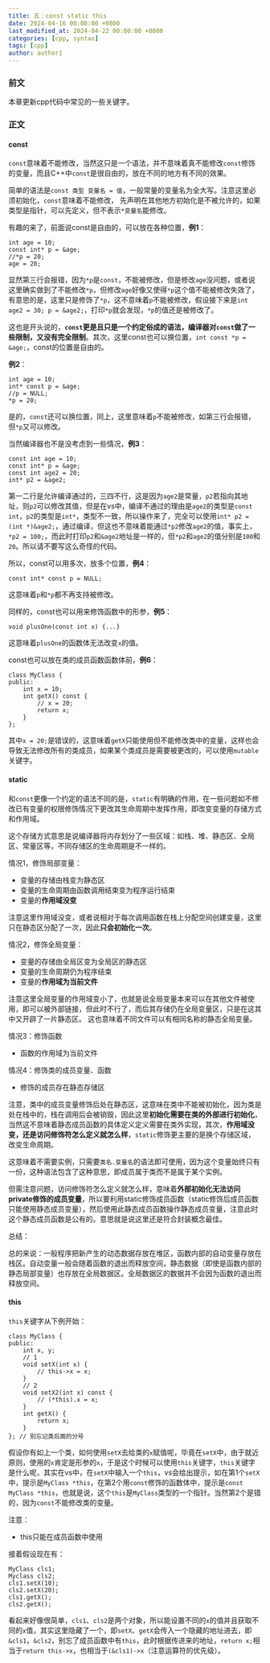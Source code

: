 ```yaml
---
title: 五：const static this
date: 2024-04-16 00:00:00 +0800
last_modified_at: 2024-04-22 00:00:00 +0800
categories: [cpp, syntax]
tags: [cpp]
author: author1
---
```


### 前文

本章更新cpp代码中常见的一些关键字。

### 正文

#### const

`const`意味着不能修改，当然这只是一个语法，并不意味着真不能修改`const`修饰的变量，而且C++中`const`是很自由的，放在不同的地方有不同的效果。

简单的语法是`const 类型 变量名 = 值`，一般常量的变量名为全大写。注意这里必须初始化，`const`意味着不能修改，
先声明在其他地方初始化是不被允许的，如果类型是指针，可以先定义，但不表示`*变量名`能修改。

有趣的来了，前面说const是自由的，可以放在各种位置，**例1**：
```
int age = 10;
const int* p = &age;
//*p = 20;
age = 20;
```

显然第三行会报错，因为`*p`是`const`，不能被修改，但是修改`age`没问题，或者说这里确实做到了不能修改`*p`，但修改`age`好像又使得`*p`这个值不能被修改失效了，有意思的是，这里只是修饰了`*p`，这不意味着`p`不能被修改，假设接下来是`int age2 = 30; p = &age2;`，打印`*p`就会发现，`*p`的值还是被修改了。

这也是开头说的，**`const`更是且只是一个约定俗成的语法，编译器对`const`做了一些限制，又没有完全限制**。其次，这里const也可以换位置，`int const *p = &age;`，const的位置是自由的。

**例2**：
```
int age = 10;
int* const p = &age;
//p = NULL;
*p = 20;
```

是的，`const`还可以换位置，同上，这里意味着`p`不能被修改，如第三行会报错，但`*p`又可以修改。

当然编译器也不是没考虑到一些情况，**例3**：
```
const int age = 10;
const int* p = &age;
const int age2 = 20;
int* p2 = &age2;
```

第一二行是允许编译通过的，三四不行，这是因为`age2`是常量，`p2`若指向其地址，则`p2`可以修改其值，但是在vs中，编译不通过的理由是`age2`的类型是`const int`，`p2`的类型是`int*`，类型不一致，所以操作来了，完全可以使用`int* p2 = (int *)&age2;`，通过编译，但这也不意味着能通过`*p2`修改`age2`的值，事实上，`*p2 = 100;`，而此时打印`p2`和`&age2`地址是一样的，但`*p2`和`age2`的值分别是`100`和`20`。所以请不要写这么奇怪的代码。

所以，const可以用多次，放多个位置，**例4**：
```
const int* const p = NULL;
```

这意味着`p`和`*p`都不再支持被修改。

同样的，const也可以用来修饰函数中的形参，**例5**：
```
void plusOne(const int x) {...}
```

这意味着`plusOne`的函数体无法改变`x`的值。

const也可以放在类的成员函数函数体前，**例6**：
```
class MyClass {
public:
    int x = 10;
    int getX() const {
        // x = 20;
        return x;
    }
};
```

其中`x = 20;`是错误的，这意味着`getX`只能使用但不能修改类中的变量，这样也会导致无法修改所有的类成员，如果某个类成员是需要被更改的，可以使用`mutable`关键字。

#### static

和`const`更像一个约定的语法不同的是，`static`有明确的作用，在一些问题如不修改已有变量的权限修饰情况下更改其生命周期中发挥作用，即改变变量的存储方式和作用域。

这个存储方式意思是说编译器将内存划分了一些区域：如栈、堆、静态区、全局区、常量区等，不同存储区的生命周期是不一样的。

情况1，修饰局部变量：
- 变量的存储由栈变为静态区
- 变量的生命周期由函数调用结束变为程序运行结束
- 变量的**作用域没变**

注意这里作用域没变，或者说相对于每次调用函数在栈上分配空间创建变量，这里只在静态区分配了一次，因此**只会初始化一次**。

情况2，修饰全局变量：
- 变量的存储由全局区变为全局区的静态区
- 变量的生命周期仍为程序结束
- 变量的**作用域为当前文件**

注意这里全局变量的作用域变小了，也就是说全局变量本来可以在其他文件被使用，即可以被外部链接，但此时不行了，而后其存储仍在全局变量区，只是在这其中又开辟了一片静态区。
这也意味着不同文件可以有相同名称的静态全局变量。

情况3：修饰函数
- 函数的作用域为当前文件

情况4：修饰类的成员变量、函数
- 修饰的成员存在静态存储区

注意，类中的成员变量修饰后处在静态区，这意味在类中不能被初始化，因为类是处在栈中的，栈在调用后会被销毁，因此这里**初始化需要在类的外部进行初始化**，当然这不意味着静态成员函数的具体定义定义需要在类外实现，其次，**作用域没变，还是访问修饰符怎么定义就怎么样**，`static`修饰更主要的是换个存储区域，改变生命周期。

这意味着不需要实例，只需要`类名.变量名`的语法即可使用，因为这个变量始终只有一份，这种语法包含了这种意思，即成员属于类而不是属于某个实例。

但需注意问题，访问修饰符怎么定义就怎么样，意味着**外部初始化无法访问private修饰的成员变量**，所以要利用static修饰成员函数（static修饰后成员函数只能使用静态成员变量），然后使用此静态成员函数操作静态成员变量，注意此时这个静态成员函数是公有的。意思就是说这里还是符合封装概念最佳。


总结：

总的来说：一般程序把新产生的动态数据存放在堆区，函数内部的自动变量存放在栈区。自动变量一般会随着函数的退出而释放空间，静态数据（即使是函数内部的静态局部变量）也存放在全局数据区。全局数据区的数据并不会因为函数的退出而释放空间。

#### this

`this`关键字从下例开始：
```
class MyClass {
public:
    int x, y;
    // 1
    void setX(int x) {
        // this->x = x;
    }
    // 2
    void setX2(int x) const {
        // (*this).x = x;
    }
    int getX() {
        return x;
    }
}; // 别忘记类后面的分号
```

假设你有如上一个类，如何使用`setX`去给类的`x`赋值呢，毕竟在`setX`中，由于就近原则，使用的`x`肯定是形参的`x`，于是这个时候可以使用`this`关键字，`this`关键字是什么呢，其实在vs中，在`setX`中输入一个`this`，vs会给出提示，如在第1个`setX`中，提示是`MyClass *this`，在第2个用`const`修饰的函数体中，提示是`const MyClass *this`，也就是说，这个`this`是`MyClass`类型的一个指针。当然第2个是错的，因为`const`不能修改类的变量。

注意：
- this只能在成员函数中使用

接着假设现在有：
```
MyClass cls1;
Myclass cls2;
cls1.setX(10);
cls2.setX(20);
cls1.getX();
cls2.getX();
```

看起来好像很简单，`cls1`、`cls2`是两个对象，所以能设置不同的`x`的值并且获取不同的`x`值，其实这里隐藏了一个，即`setX`、`getX`会传入一个隐藏的地址进去，即`&cls1`，`&cls2`，别忘了成员函数中有`this`，此时根据传进来的地址，`return x;`相当于`return this->x`，也相当于`(&cls1)->x`（注意运算符的优先级）。
